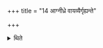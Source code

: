 +++
title = "14 आग्नीध्रे वायव्यैर्गृह्यन्ते"

+++

<details><summary>थिते</summary>

14. They are drawn by means of the Vāyu-Vessels in the Āgnīdhra-shed. 
</details>
